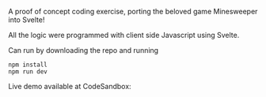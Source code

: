 A proof of concept coding exercise, porting the beloved game Minesweeper into Svelte!

All the logic were programmed with client side Javascript using Svelte.

Can run by downloading the repo and running 

```
npm install
npm run dev
```

Live demo available at CodeSandbox: 
